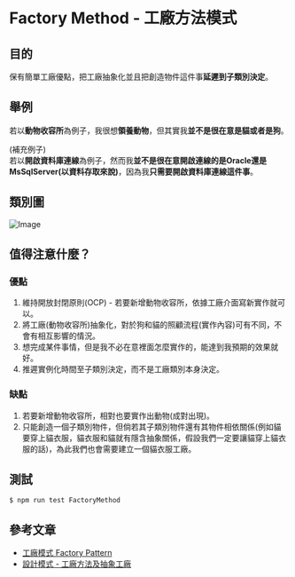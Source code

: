 # Factory Method - 工廠方法模式 
## 目的
保有簡單工廠優點，把工廠抽象化並且把創造物件這件事**延遲到子類別決定**。

## 舉例
若以**動物收容所**為例子，我很想**領養動物**，但其實我**並不是很在意是貓或者是狗**。

(補充例子)  
若以**開啟資料庫連線**為例子，然而我**並不是很在意開啟連線的是Oracle還是MsSqlServer(以資料存取來說)**，因為我**只需要開啟資料庫連線這件事**。

## 類別圖
![Image](https://i.imgur.com/QlSSUkU.png)

## 值得注意什麼？
### 優點
1. 維持開放封閉原則(OCP) - 若要新增動物收容所，依據工廠介面寫新實作就可以。
2. 將工廠(動物收容所)抽象化，對於狗和貓的照顧流程(實作內容)可有不同，不會有相互影響的情況。
3. 想完成某件事情，但是我不必在意裡面怎麼實作的，能達到我預期的效果就好。
4. 推遲實例化時間至子類別決定，而不是工廠類別本身決定。
### 缺點
1. 若要新增動物收容所，相對也要實作出動物(成對出現)。
2. 只能創造一個子類別物件，但倘若其子類別物件還有其物件相依關係(例如貓要穿上貓衣服，貓衣服和貓就有隱含抽象關係，假設我們一定要讓貓穿上貓衣服的話)，為此我們也會需要建立一個貓衣服工廠。

## 測試
```
$ npm run test FactoryMethod
```

## 參考文章
 - [工廠模式 Factory Pattern](https://skyyen999.gitbooks.io/-study-design-pattern-in-java/content/factory.html)
 - [設計模式 - 工廠方法及抽象工廠](https://blog.techbridge.cc/2017/05/22/factory-method-and-abstract-factory/)

